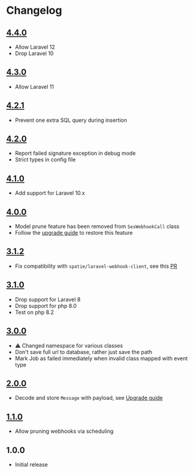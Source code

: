 # Changelog

## [4.4.0](https://github.com/ankurk91/laravel-ses-webhooks/compare/4.3.0...4.4.0)

* Allow Laravel 12
* Drop Laravel 10

## [4.3.0](https://github.com/ankurk91/laravel-ses-webhooks/compare/4.2.1...4.3.0)

* Allow Laravel 11

## [4.2.1](https://github.com/ankurk91/laravel-ses-webhooks/compare/4.2.0...4.2.1)

* Prevent one extra SQL query during insertion

## [4.2.0](https://github.com/ankurk91/laravel-ses-webhooks/compare/4.1.0...4.2.0)

* Report failed signature exception in debug mode
* Strict types in config file

## [4.1.0](https://github.com/ankurk91/laravel-ses-webhooks/compare/4.0.0...4.1.0)

* Add support for Laravel 10.x

## [4.0.0](https://github.com/ankurk91/laravel-ses-webhooks/compare/3.1.2...4.0.0)

* Model prune feature has been removed from `SesWebhookCall` class
* Follow the [upgrade guide](./UPGRADING.md) to restore this feature

## [3.1.2](https://github.com/ankurk91/laravel-ses-webhooks/compare/3.1.1...3.1.2)

* Fix compatibility with `spatie/laravel-webhook-client`, see
  this [PR](https://github.com/spatie/laravel-webhook-client/pull/166)

## [3.1.0](https://github.com/ankurk91/laravel-ses-webhooks/compare/3.0.0...3.1.0)

* Drop support for Laravel 8
* Drop support for php 8.0
* Test on php 8.2

## [3.0.0](https://github.com/ankurk91/laravel-ses-webhooks/compare/2.0.0...3.0.0)

* :warning: Changed namespace for various classes
* Don't save full url to database, rather just save the path
* Mark Job as failed immediately when invalid class mapped with event type

## [2.0.0](https://github.com/ankurk91/laravel-ses-webhooks/compare/1.1.0...2.0.0)

* Decode and store `Message` with payload, see [Upgrade guide](./UPGRADING.md)

## [1.1.0](https://github.com/ankurk91/laravel-ses-webhooks/compare/1.0.0...1.1.0)

* Allow pruning webhooks via scheduling

## 1.0.0

* Initial release
